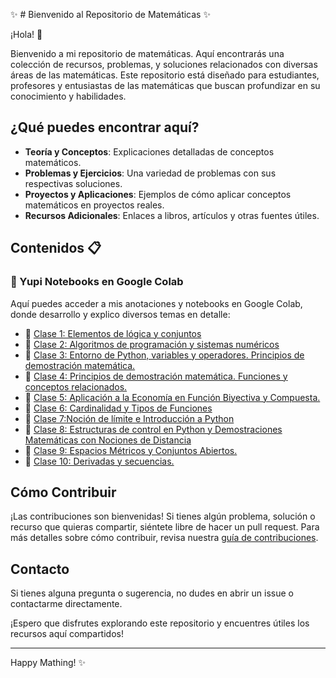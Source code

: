 ✨ # Bienvenido al Repositorio de Matemáticas ✨

¡Hola! 🎉

Bienvenido a mi repositorio de matemáticas. Aquí encontrarás una colección de recursos, problemas, y soluciones relacionados con diversas áreas de las matemáticas. Este repositorio está diseñado para estudiantes, profesores y entusiastas de las matemáticas que buscan profundizar en su conocimiento y habilidades.

## ¿Qué puedes encontrar aquí?

- **Teoría y Conceptos**: Explicaciones detalladas de conceptos matemáticos.
- **Problemas y Ejercicios**: Una variedad de problemas con sus respectivas soluciones.
- **Proyectos y Aplicaciones**: Ejemplos de cómo aplicar conceptos matemáticos en proyectos reales.
- **Recursos Adicionales**: Enlaces a libros, artículos y otras fuentes útiles.

## Contenidos 📋

### 🚀 Yupi Notebooks en Google Colab
Aquí puedes acceder a mis anotaciones y notebooks en Google Colab, donde desarrollo y explico diversos temas en detalle:

- 📘 [Clase 1: Elementos de lógica y conjuntos](https://colab.research.google.com/drive/1DnE15tZgqVDv8F8bpJgvqoJW1Z1xYp2O?usp=sharing)
- 📗 [Clase 2: Algoritmos de programación y sistemas numéricos](https://colab.research.google.com/drive/1JoUy6rnX4aiq-SfUgjBIQeqXGg3pPuuf?usp=sharing)
- 📙 [Clase 3: Entorno de Python, variables y operadores. Principios de demostración matemática.](https://colab.research.google.com/drive/1sXWxFi7gAtzV0U1HCetnRhDhYGHSkn84?usp=sharing)
- 📕 [Clase 4: Principios de demostración matemática. Funciones y conceptos relacionados.](https://colab.research.google.com/drive/1badK_qQv64cX1cBSYk1mCIBps1XepUHv?usp=sharing)
- 📒 [Clase 5: Aplicación a la Economía en Función Biyectiva y Compuesta.](https://colab.research.google.com/drive/1ZJ_t0hVs0tsQlK06x_BVjKOju29Pg8ME?usp=sharing)
- 📘 [Clase 6: Cardinalidad y Tipos de Funciones](https://colab.research.google.com/drive/1e5Iv4va5WfT24Q0uStcoRfGFze_toPFT?usp=sharing)
- 📗 [Clase 7:Noción de límite e  Introducción a Python](https://colab.research.google.com/drive/1Dahhcdei8pLVG51moKnll-nF4-swC8DN?usp=sharing)
- 📙 [Clase 8: Estructuras de control en Python y Demostraciones Matemáticas con Nociones de Distancia](https://colab.research.google.com/drive/1WPIYkq7f-qZyTCiisAVe-ing0EnyhnQT?usp=sharing)
- 📕 [Clase 9: Espacios Métricos y Conjuntos Abiertos.](https://colab.research.google.com/drive/1Yn91uj3cFLr7u_qQZPiArMUaBzon2Lo7?usp=sharing)
- 📒 [Clase 10: Derivadas y secuencias.](https://colab.research.google.com/drive/1acP7shHDGoVrzTjKKU67o_3kuoiuFtG3?usp=sharing)

## Cómo Contribuir

¡Las contribuciones son bienvenidas! Si tienes algún problema, solución o recurso que quieras compartir, siéntete libre de hacer un pull request. Para más detalles sobre cómo contribuir, revisa nuestra [guía de contribuciones](CONTRIBUTING.md).

## Contacto

Si tienes alguna pregunta o sugerencia, no dudes en abrir un issue o contactarme directamente.

¡Espero que disfrutes explorando este repositorio y encuentres útiles los recursos aquí compartidos!

---

Happy Mathing! ✨
